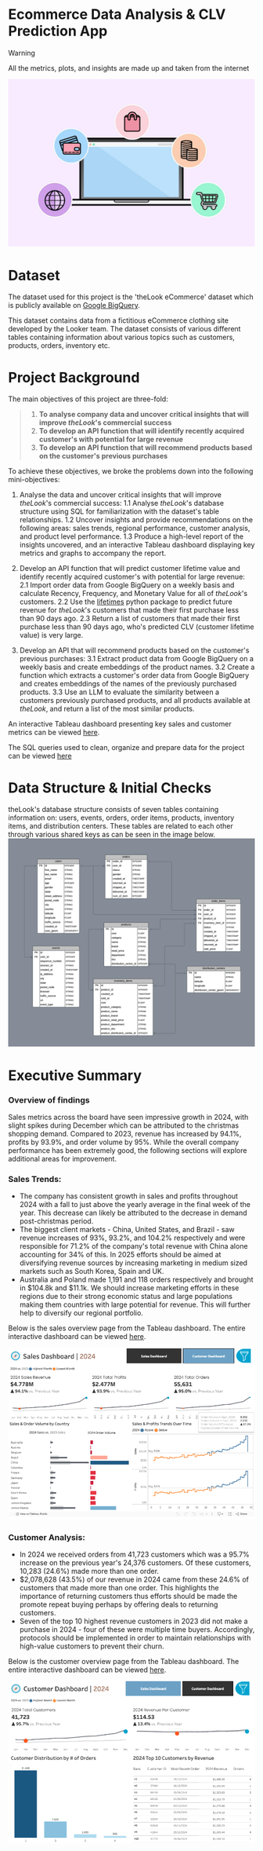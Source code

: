# Ecommerce Data Analysis & CLV Prediction App

> [!WARNING]
> All the metrics, plots, and insights are made up and taken from the internet

![network header](assets/header.jpeg)

# Dataset
The dataset used for this project is the 'theLook eCommerce' dataset which is publicly available on [Google BigQuery](https://console.cloud.google.com/bigquery/analytics-hub/discovery/projects/1057666841514/locations/us/dataExchanges/google_cloud_public_datasets_17e74966199/listings/thelook_ecommerce).

This dataset contains data from a fictitious eCommerce clothing site developed by the Looker team. The dataset consists of various different tables containing information about various topics such as customers, products, orders, inventory etc.

# Project Background

 The main objectives of this project are three-fold:
 > 1. **To analyse company data and uncover critical insights that will improve *theLook*'s commercial success**
 > 2. **To develop an API function that will identify recently acquired customer's with potential for large revenue**
 > 3. **To develop an API function that will recommend products based on the customer's previous purchases**
 

 To achieve these objectives, we broke the problems down into the following mini-objectives:
 1. Analyse the data and uncover critical insights that will improve *theLook*'s commercial success:
   1.1 Analyse *theLook*'s database structure using SQL for familiarization with the dataset's table relationships.
   1.2 Uncover insights and provide recommendations on the following areas: sales trends, regional performance, customer analysis, and product level performance.
   1.3 Produce a high-level report of the insights uncovered, and an interactive Tableau dashboard displaying key metrics and graphs to accompany the report.

 2. Develop an API function that will predict customer lifetime value and identify recently acquired customer's with potential for large revenue:
   2.1 Import order data from Google BigQuery on a weekly basis and calculate Recency, Frequency, and Monetary Value for all of *theLook*'s customers.
   2.2 Use the [lifetimes](https://lifetimes.readthedocs.io/en/latest/index.html) python package to predict future revenue for *theLook*'s customers that made their first purchase less than 90 days ago.
   2.3 Return a list of customers that made their first purchase less than 90 days ago, who's predicted CLV (customer lifetime value) is very large.

 3. Develop an API that will recommend products based on the customer's previous purchases:
   3.1 Extract product data from Google BigQuery on a weekly basis and create embeddings of the product names.
   3.2 Create a function which extracts a customer's order data from Google BigQuery and creates embeddings of the names of the previously purchased products.
   3.3 Use an LLM to evaluate the similarity between a customers previously purchased products, and all products available at *theLook*, and return a list of the most similar products.

An interactive Tableau dashboard presenting key sales and customer metrics can be viewed [here](https://public.tableau.com/app/profile/axel.eichelmann5606/viz/TheLook-eCommerceSalesAnalysis/SalesDashboard).

The SQL queries used to clean, organize and prepare data for the project can be viewed [here](https://github.com/axeleichelmann/ecommerce-project/blob/feature/create-mvp/queries/Data%20Cleaning.sql)

# Data Structure & Initial Checks
theLook's database structure consists of seven tables containing information on: users, events, orders, order items, products, inventory items, and distribution centers. These tables are related to each other through various shared keys as can be seen in the image below.
![Database Structure](assets/ERD.png)

# Executive Summary
### Overview of findings
Sales metrics across the board have seen impressive growth in 2024, with slight spikes during December which can be attributed to the christmas shopping demand. Compared to 2023, revenue has increased by 94.1%, profits by 93.9%, and order volume by 95%. While the overall company performance has been extremely good, the following sections will explore additional areas for improvement.

### Sales Trends:
* The company has consistent growth in sales and profits throughout 2024 with a fall to just above the yearly average in the final week of the year. This decrease can likely be attributed to the decrease in demand post-christmas period.
* The biggest client markets - China, United States, and Brazil - saw revenue increases of 93%, 93.2%, and 104.2% respectively and were responsible for 71.2% of the company's total revenue with China alone accounting for 34% of this. In 2025 efforts should be aimed at diversifying revenue sources by increasing marketing in medium sized markets such as South Korea, Spain and UK.
* Australia and Poland made 1,191 and 118 orders respectively and brought in $104.8k and $11.1k. We should increase marketing efforts in these regions due to their strong economic status and large populations making them countries with large potential for revenue. This will further help to diversify our regional portfolio.

Below is the sales overview page from the Tableau dashboard. The entire interactive dashboard can be viewed [here](https://public.tableau.com/app/profile/axel.eichelmann5606/viz/TheLook-eCommerceSalesAnalysis/SalesDashboard).

![Sales Dashboard](assets/SalesDashboard.png)

### Customer Analysis:
* In 2024 we received orders from 41,723 customers which was a 95.7% increase on the previous year's 24,376 customers. Of these customers, 10,283 (24.6%) made more than one order.
* $2,078,628 (43.5%) of our revenue in 2024 came from these 24.6% of customers that made more than one order. This highlights the importance of returning customers thus efforts should be made the promote repeat buying perhaps by offering deals to returning customers.
* Seven of the top 10 highest revenue customers in 2023 did not make a purchase in 2024 - four of these were multiple time buyers. Accordingly, protocols should be implemented in order to maintain relationships with high-value customers to prevent their churn.

Below is the customer overview page from the Tableau dashboard. The entire interactive dashboard can be viewed [here](https://public.tableau.com/app/profile/axel.eichelmann5606/viz/TheLook-eCommerceSalesAnalysis/CustomerDashboard).

![Customer Dashboard](assets/CustomerDashboard.png)











